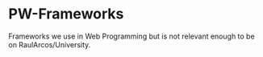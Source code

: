 # PW-Frameworks
Frameworks we use in Web Programming but is not relevant enough to be on RaulArcos/University.
